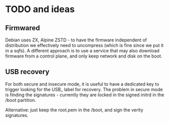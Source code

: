 # TODO and ideas

## Firmwared 

Debian uses ZX, Alpine ZSTD - to have the firmware independent of distribution we effectively need to 
uncompress (which is fine since we put it in a sqfs). A different approach is to use a service that
may also download firmware from a control plane, and only keep network and disk on the boot.

## USB recovery

For both secure and insecure mode, it is useful to have a dedicated key to trigger looking for the USB_ label for recovery. The problem in secure mode
is finding the signatures - currently they are locked in the signed initrd in
the /boot partition.

Alternative: just keep the root.pem in the /boot, and sign the verity signatures.

